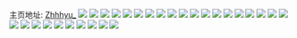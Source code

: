 主页地址: [Zhhhyu_](https://weibo.com/u/5365881542) 
![](https://wx4.sinaimg.cn/mw2000/005R8GUugy1h90uq1eg59j31e71ux4qq.jpg) 
![](https://wx4.sinaimg.cn/mw2000/005R8GUugy1h90uq3tkesj31sc2dsqv6.jpg) 
![](https://wx4.sinaimg.cn/mw2000/005R8GUugy1h90uq5ji06j31ou294u0y.jpg) 
![](https://wx4.sinaimg.cn/mw2000/005R8GUugy1h90uqafqs3j32dc3441ky.jpg) 
![](https://wx4.sinaimg.cn/mw2000/005R8GUugy1h910glxvlej31kk23fnpe.jpg) 
![](https://wx4.sinaimg.cn/mw2000/005R8GUugy1h910gdjwilj32c03401ky.jpg) 
![](https://wx4.sinaimg.cn/mw2000/005R8GUugy1h90uq8p3p1j32c0340b2a.jpg) 
![](https://wx4.sinaimg.cn/mw2000/005R8GUugy1h8v4f0v7z5j31vn2i7qv5.jpg) 
![](https://wx4.sinaimg.cn/mw2000/005R8GUugy1h8v4f26jbaj31w82iyqv5.jpg) 
![](https://wx4.sinaimg.cn/mw2000/005R8GUugy1h8v4f71lj0j32c0340x6q.jpg) 
![](https://wx4.sinaimg.cn/mw2000/005R8GUuly1h86753k4xnj30u01hdale.jpg) 
![](https://wx4.sinaimg.cn/mw2000/005R8GUuly1h8674o9imtj31400u0n6r.jpg) 
![](https://wx4.sinaimg.cn/mw2000/005R8GUuly1h8675k8mj1j30s30f9dga.jpg) 
![](https://wx4.sinaimg.cn/mw2000/005R8GUuly1h82h3ik8rgj30u014012y.jpg) 
![](https://wx4.sinaimg.cn/mw2000/005R8GUuly1h82h3j7sgqj30u0140tjj.jpg) 
![](https://wx4.sinaimg.cn/mw2000/005R8GUuly1h82h3n826ij30u0140gw1.jpg) 
![](https://wx4.sinaimg.cn/mw2000/005R8GUuly1h8103q326qj30u0140jzf.jpg) 
![](https://wx4.sinaimg.cn/mw2000/005R8GUuly1h8105713qej30u0140q8p.jpg) 
![](https://wx4.sinaimg.cn/mw2000/005R8GUuly1h8103pkqyfj30u0140gtc.jpg) 
![](https://wx4.sinaimg.cn/mw2000/005R8GUuly1h8103od6knj30o00u0jxb.jpg) 
![](https://wx4.sinaimg.cn/mw2000/005R8GUuly1h8103ovmfsj30u011in5r.jpg) 
![](https://wx4.sinaimg.cn/mw2000/005R8GUuly1h810973us9j30sx0lp0yn.jpg) 
![](https://wx4.sinaimg.cn/mw2000/005R8GUuly1h7adm7n5pgj30u0140gu4.jpg) 
![](https://wx4.sinaimg.cn/mw2000/005R8GUuly1h7adm8uwchj30u0140n58.jpg) 
![](https://wx4.sinaimg.cn/mw2000/005R8GUuly1h7adm6cln0j30u01400vq.jpg) 
![](https://wx4.sinaimg.cn/mw2000/005R8GUuly1h7adma26ybj30u01400vl.jpg) 
![](https://wx4.sinaimg.cn/mw2000/005R8GUuly1h786f1wm28j30n01dsadz.jpg) 
![](https://wx4.sinaimg.cn/mw2000/005R8GUuly1h786f1nsdvj30u0140157.jpg) 
![](https://wx4.sinaimg.cn/mw2000/005R8GUuly1h786f3656ej30ou0imwel.jpg) 

